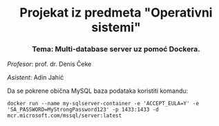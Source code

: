 <h1 align = "center" >Projekat iz predmeta "Operativni sistemi"</h1>

<h3 align = "center">Tema: Multi-database server uz pomoć Dockera. </h3>

<i>Profesor</i>: prof. dr. Denis Čeke

<i>Asistent</i>: Adin Jahić


Da se pokrene obična MySQL baza podataka koristiti komandu: 

```
docker run --name my-sqlserver-container -e 'ACCEPT_EULA=Y' -e 'SA_PASSWORD=MyStrongPassword123' -p 1433:1433 -d mcr.microsoft.com/mssql/server:latest 
```



